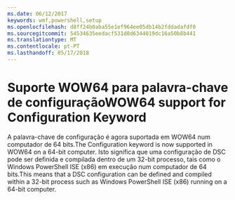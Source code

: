 ```yaml
---
ms.date: 06/12/2017
keywords: wmf,powershell,setup
ms.openlocfilehash: d8ff24b0aba55e1ef964ee05db14b2fddadafdf0
ms.sourcegitcommit: 54534635eedacf531d8d6344019dc16a50b8b441
ms.translationtype: MT
ms.contentlocale: pt-PT
ms.lasthandoff: 05/17/2018
---
```

# <a name="wow64-support-for-configuration-keyword"></a><span data-ttu-id="9573e-102">Suporte WOW64 para palavra-chave de configuração</span><span class="sxs-lookup"><span data-stu-id="9573e-102">WOW64 support for Configuration Keyword</span></span>

<span data-ttu-id="9573e-103">A palavra-chave de configuração é agora suportada em WOW64 num computador de 64 bits.</span><span class="sxs-lookup"><span data-stu-id="9573e-103">The Configuration keyword is now supported in WOW64 on a 64-bit computer.</span></span> <span data-ttu-id="9573e-104">Isto significa que uma configuração de DSC pode ser definida e compilada dentro de um 32-bit processo, tais como o Windows PowerShell ISE (x86) em execução num computador de 64 bits.</span><span class="sxs-lookup"><span data-stu-id="9573e-104">This means that a DSC configuration can be defined and compiled within a 32-bit process such as Windows PowerShell ISE (x86) running on a 64-bit computer.</span></span>
